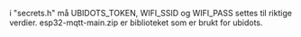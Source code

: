 i "secrets.h" må  UBIDOTS_TOKEN, WIFI_SSID og  WIFI_PASS settes til riktige verdier.
esp32-mqtt-main.zip er biblioteket som er brukt for ubidots.